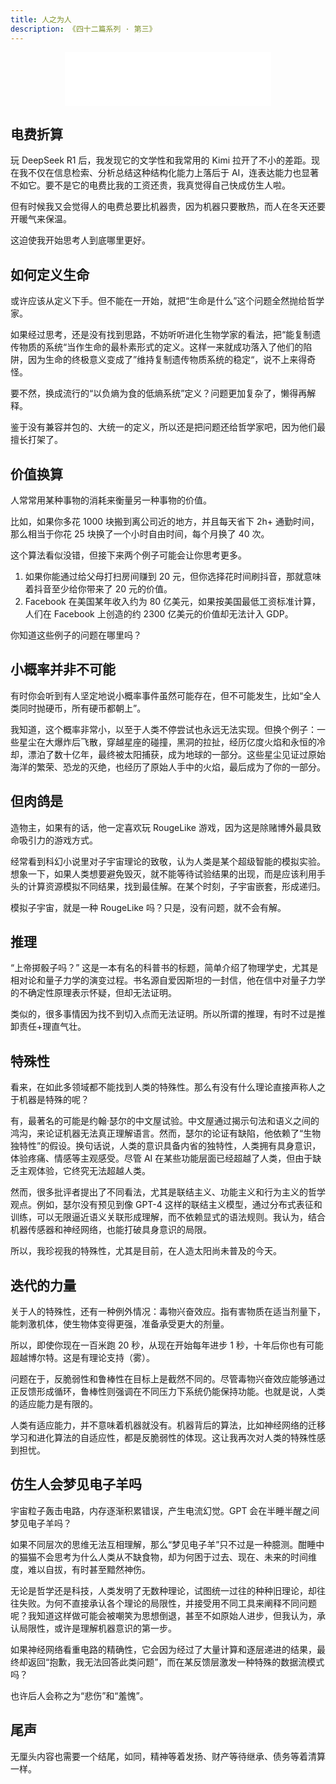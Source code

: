 ```yaml
---
title: 人之为人
description: 《四十二篇系列 · 第三》
---
```


<client-only>
  <center>
    <iframe frameborder="no" border="0" marginwidth="0" marginheight="0" width=330 height=86 src="//music.163.com/outchain/player?type=2&id=22717915&auto=1&height=66"></iframe>
  </center>
</client-only>

## 电费折算

玩 DeepSeek R1 后，我发现它的文学性和我常用的 Kimi 拉开了不小的差距。现在我不仅在信息检索、分析总结这种结构化能力上落后于 AI，连表达能力也显著不如它。要不是它的电费比我的工资还贵，我真觉得自己快成仿生人啦。

但有时候我又会觉得人的电费总要比机器贵，因为机器只要散热，而人在冬天还要开暖气来保温。

这迫使我开始思考人到底哪里更好。

## 如何定义生命

或许应该从定义下手。但不能在一开始，就把“生命是什么”这个问题全然抛给哲学家。

如果经过思考，还是没有找到思路，不妨听听进化生物学家的看法，把“能复制遗传物质的系统“当作生命的最朴素形式的定义。这样一来就成功落入了他们的陷阱，因为生命的终极意义变成了”维持复制遗传物质系统的稳定“，说不上来得奇怪。

要不然，换成流行的“以负熵为食的低熵系统”定义？问题更加复杂了，懒得再解释。

鉴于没有兼容并包的、大统一的定义，所以还是把问题还给哲学家吧，因为他们最擅长打架了。

## 价值换算

人常常用某种事物的消耗来衡量另一种事物的价值。

比如，如果你多花 1000 块搬到离公司近的地方，并且每天省下 2h+ 通勤时间，那么相当于你花 25 块换了一个小时自由时间，每个月换了 40 次。

这个算法看似没错，但接下来两个例子可能会让你思考更多。

1. 如果你能通过给父母打扫房间赚到 20 元，但你选择花时间刷抖音，那就意味着抖音至少给你带来了 20 元的价值。
2. Facebook 在美国某年收入约为 80 亿美元，如果按美国最低工资标准计算，人们在 Facebook 上创造的约 2300 亿美元的价值却无法计入 GDP。

你知道这些例子的问题在哪里吗？

## 小概率并非不可能

有时你会听到有人坚定地说小概率事件虽然可能存在，但不可能发生，比如“全人类同时抛硬币，所有硬币都朝上”。

我知道，这个概率非常小，以至于人类不停尝试也永远无法实现。但换个例子：一些星尘在大爆炸后飞散，穿越星座的碰撞，黑洞的拉扯，经历亿度火焰和永恒的冷却，漂泊了数十亿年，最终被太阳捕获，成为地球的一部分。这些星尘见证过原始海洋的繁荣、恐龙的灭绝，也经历了原始人手中的火焰，最后成为了你的一部分。

## 但肉鸽是

造物主，如果有的话，他一定喜欢玩 RougeLike 游戏，因为这是除赌博外最具致命吸引力的游戏方式。

经常看到科幻小说里对子宇宙理论的致敬，认为人类是某个超级智能的模拟实验。想象一下，如果人类想要避免毁灭，就不能等待试验结果的出现，而是应该利用手头的计算资源模拟不同结果，找到最佳解。在某个时刻，子宇宙嵌套，形成递归。

模拟子宇宙，就是一种 RougeLike 吗？只是，没有问题，就不会有解。

## 推理

“上帝掷骰子吗？” 这是一本有名的科普书的标题，简单介绍了物理学史，尤其是相对论和量子力学的演变过程。书名源自爱因斯坦的一封信，他在信中对量子力学的不确定性原理表示怀疑，但却无法证明。

类似的，很多事情因为找不到切入点而无法证明。所以所谓的推理，有时不过是推卸责任+理直气壮。

## 特殊性

看来，在如此多领域都不能找到人类的特殊性。那么有没有什么理论直接声称人之于机器是特殊的呢？

有，最著名的可能是约翰·瑟尔的中文屋试验。中文屋通过揭示句法和语义之间的鸿沟，来论证机器无法真正理解语言。然而，瑟尔的论证有缺陷，他依赖了“生物独特性”的假设。换句话说，人类的意识具备内省的独特性，人类拥有具身意识，体验疼痛、情感等主观感受。尽管 AI 在某些功能层面已经超越了人类，但由于缺乏主观体验，它终究无法超越人类。

然而，很多批评者提出了不同看法，尤其是联结主义、功能主义和行为主义的哲学观点。例如，瑟尔没有预见到像 GPT-4 这样的联结主义模型，通过分布式表征和训练，可以无限逼近语义关联形成理解，而不依赖显式的语法规则。我认为，结合机器传感器和神经网络，也能打破具身意识的局限。

所以，我珍视我的特殊性，尤其是目前，在人造太阳尚未普及的今天。

## 迭代的力量

关于人的特殊性，还有一种例外情况：毒物兴奋效应。指有害物质在适当剂量下，能刺激机体，使生物体变得更强，准备承受更大的剂量。

所以，即使你现在一百米跑 20 秒，从现在开始每年进步 1 秒，十年后你也有可能超越博尔特。这是有理论支持（雾）。

问题在于，反脆弱性和鲁棒性在目标上是截然不同的。尽管毒物兴奋效应能够通过正反馈形成循环，鲁棒性则强调在不同压力下系统仍能保持功能。也就是说，人类的适应能力是有限的。

人类有适应能力，并不意味着机器就没有。机器背后的算法，比如神经网络的迁移学习和进化算法的自适应性，都是反脆弱性的体现。这让我再次对人类的特殊性感到担忧。

## 仿生人会梦见电子羊吗

宇宙粒子轰击电路，内存逐渐积累错误，产生电流幻觉。GPT 会在半睡半醒之间梦见电子羊吗？

如果不同层次的思维无法互相理解，那么“梦见电子羊”只不过是一种臆测。酣睡中的猫猫不会思考为什么人类从不缺食物，却为何困于过去、现在、未来的时间维度，难以自拔，有时甚至黯然神伤。

无论是哲学还是科技，人类发明了无数种理论，试图统一过往的种种旧理论，却往往失败。为何不直接承认各个理论的局限性，并接受用不同工具来阐释不同问题呢？我知道这样做可能会被嘲笑为思想倒退，甚至不如原始人进步，但我认为，承认局限性，或许是理解机器意识的第一步。

如果神经网络看重电路的精确性，它会因为经过了大量计算和逐层递进的结果，最终却返回“抱歉，我无法回答此类问题”，而在某反馈层激发一种特殊的数据流模式吗？

也许后人会称之为“悲伤”和“羞愧”。

## 尾声

无厘头内容也需要一个结尾，如同，精神等着发扬、财产等待继承、债务等着清算一样。
